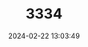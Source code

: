 ---
title: "3334"
category: "Buprestis splendens"
draft: false
date: 2024-02-22 13:03:49
languages:
  English: ["Goldstreifiger"]
  German: ["Goldstreifiger Prachtkäfer"]
---